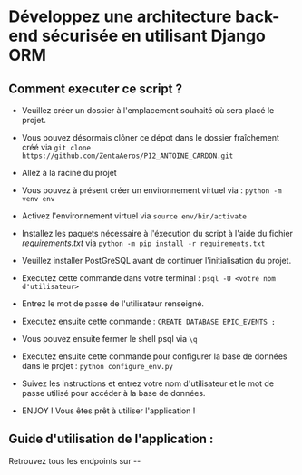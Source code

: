 # Développez une architecture back-end sécurisée en utilisant Django ORM

## Comment executer ce script ?
* Veuillez créer un dossier à l'emplacement souhaité où sera placé le projet.
* Vous pouvez désormais clôner ce dépot dans le dossier fraîchement créé via `git clone https://github.com/ZentaAeros/P12_ANTOINE_CARDON.git`
* Allez à la racine du projet
* Vous pouvez à présent créer un environnement virtuel via : `python -m venv env`
* Activez l'environnement virtuel via `source env/bin/activate`
* Installez les paquets nécessaire à l'éxecution du script à l'aide du fichier *requirements.txt* via `python -m pip install -r requirements.txt`

* Veuillez installer PostGreSQL avant de continuer l'initialisation du projet.
* Executez cette commande dans votre terminal : `psql -U <votre nom d'utilisateur>`
* Entrez le mot de passe de l'utilisateur renseigné.
* Executez ensuite cette commande : `CREATE DATABASE EPIC_EVENTS ;`
* Vous pouvez ensuite fermer le shell psql via `\q`
* Executez ensuite cette commande pour configurer la base de données dans le projet : `python configure_env.py`
* Suivez les instructions et entrez votre nom d'utilisateur et le mot de passe utilisé pour accéder à la base de données.
* ENJOY ! Vous êtes prêt à utiliser l'application !

## Guide d'utilisation de l'application :
Retrouvez tous les endpoints sur --
